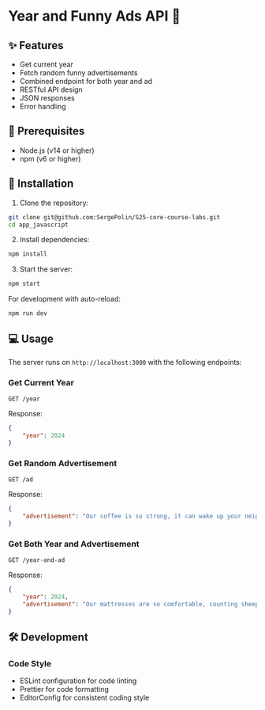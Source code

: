 # Year and Funny Ads API 🎯

## ✨ Features
- Get current year
- Fetch random funny advertisements
- Combined endpoint for both year and ad
- RESTful API design
- JSON responses
- Error handling

## 🔧 Prerequisites
- Node.js (v14 or higher)
- npm (v6 or higher)

## 🚀 Installation

1. Clone the repository:
```bash
git clone git@github.com:SergePolin/S25-core-course-labs.git
cd app_javascript
```

2. Install dependencies:
```bash
npm install
```

3. Start the server:
```bash
npm start
```

For development with auto-reload:
```bash
npm run dev
```

## 💻 Usage

The server runs on `http://localhost:3000` with the following endpoints:

### Get Current Year
```http
GET /year
```

Response:
```json
{
    "year": 2024
}
```

### Get Random Advertisement
```http
GET /ad
```

Response:
```json
{
    "advertisement": "Our coffee is so strong, it can wake up your neighbor's dreams!"
}
```

### Get Both Year and Advertisement
```http
GET /year-and-ad
```

Response:
```json
{
    "year": 2024,
    "advertisement": "Our mattresses are so comfortable, counting sheep will file for unemployment."
}
```

## 🛠 Development

### Code Style
- ESLint configuration for code linting
- Prettier for code formatting
- EditorConfig for consistent coding style
```
